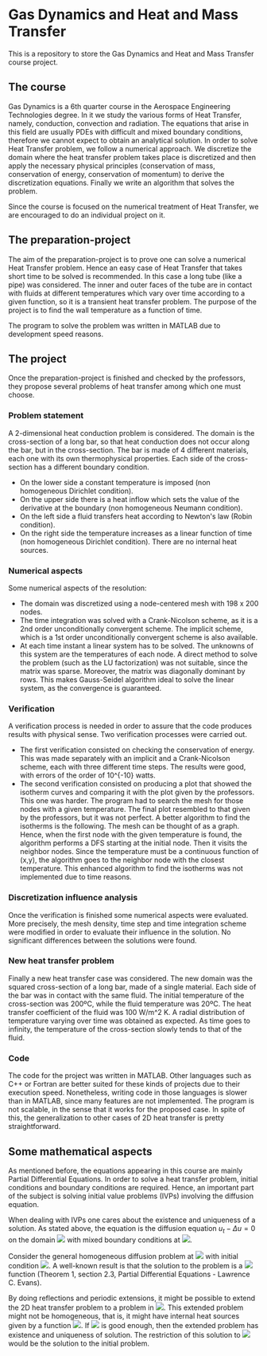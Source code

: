 # Gas Dynamics and Heat and Mass Transfer

This is a repository to store the Gas Dynamics and Heat and Mass Transfer course project.

## The course
Gas Dynamics is a 6th quarter course in the Aerospace Engineering Technologies degree. In it we study the various forms of Heat Transfer, namely,
conduction, convection and radiation. The equations that arise in this field are usually PDEs with difficult and mixed boundary conditions, therefore
we cannot expect to obtain an analytical solution. In order to solve Heat Transfer problem, we follow a numerical approach. We discretize the domain
where the heat transfer problem takes place is discretized and then apply the necessary physical principles (conservation of mass, conservation of
energy, conservation of momentum) to derive the discretization equations. Finally we write an algorithm that solves the problem.

Since the course is focused on the numerical treatment of Heat Transfer, we are encouraged to do an individual project on it.

## The preparation-project
The aim of the preparation-project is to prove one can solve a numerical Heat Transfer problem. Hence an easy case of Heat Transfer that takes short time to
be solved is recommended. In this case a long tube (like a pipe) was considered. The inner and outer faces of the tube are in contact with fluids at
different temperatures which vary over time according to a given function, so it is a transient heat transfer problem. The purpose of the project is
to find the wall temperature as a function of time.

The program to solve the problem was written in MATLAB due to development speed reasons.

## The project
Once the preparation-project is finished and checked by the professors, they propose several problems of heat transfer among which one must choose.

### Problem statement
A 2-dimensional heat conduction problem is considered. The domain is the cross-section of a long bar, so that heat conduction does not occur along
the bar, but in the cross-section. The bar is made of 4 different materials, each one with its own thermophysical properties. Each side of the
cross-section has a different boundary condition.
- On the lower side a constant temperature is imposed (non homogeneous Dirichlet condition).
- On the upper side there is a heat inflow which sets the value of the derivative at the boundary (non homogeneous Neumann condition).
- On the left side a fluid transfers heat according to Newton's law (Robin condition).
- On the right side the temperature increases as a linear function of time (non homogeneous Dirichlet condition).
There are no internal heat sources.

### Numerical aspects
Some numerical aspects of the resolution:
- The domain was discretized using a node-centered mesh with 198 x 200 nodes.
- The time integration was solved with a Crank-Nicolson scheme, as it is a 2nd order unconditionally convergent scheme. The implicit scheme, which
is a 1st order unconditionally convergent scheme is also available.
- At each time instant a linear system has to be solved. The unknowns of this system are the temperatures of each node. A direct method to solve the
problem (such as the LU factorization) was not suitable, since the matrix was sparse. Moreover, the matrix was diagonally dominant by rows. This makes
Gauss-Seidel algorithm ideal to solve the linear system, as the convergence is guaranteed.

### Verification
A verification process is needed in order to assure that the code produces results with physical sense. Two verification processes were carried out.
- The first verification consisted on checking the conservation of energy. This was made separately with an implicit and a Crank-Nicolson scheme, each with
three different time steps. The results were good, with errors of the order of 10^{-10} watts.
- The second verification consisted on producing a plot that showed the isotherm curves and comparing it with the plot given by the professors. This
one was harder. The program had to search the mesh for those nodes with a given temperature. The final plot resembled to that given by the professors,
but it was not perfect. A better algorithm to find the isotherms is the following. The mesh can be thought of as a graph. Hence, when the first node
with the given temperature is found, the algorithm performs a DFS starting at the initial node. Then it visits the neighbor nodes. Since the temperature
must be a continuous function of (x,y), the algorithm goes to the neighbor node with the closest temperature. This enhanced algorithm to find the isotherms
was not implemented due to time reasons.

### Discretization influence analysis
Once the verification is finished some numerical aspects were evaluated. More precisely, the mesh density, time step and time integration scheme were
modified in order to evaluate their influence in the solution. No significant differences between the solutions were found.

### New heat transfer problem
Finally a new heat transfer case was considered. The new domain was the squared cross-section of a long bar, made of a single material. Each side of
the bar was in contact with the same fluid. The initial temperature of the cross-section was 200ºC, while the fluid temperature was 20ºC. The heat
transfer coefficient of the fluid was 100 W/m^2 K.
A radial distribution of temperature varying over time was obtained as expected. As time goes to infinity, the temperature of the cross-section slowly
tends to that of the fluid.

### Code
The code for the project was written in MATLAB. Other languages such as C++ or Fortran are better suited for these kinds of projects due to their
execution speed. Nonetheless, writing code in those languages is slower than in MATLAB, since many features are not implemented. The program is not
scalable, in the sense that it works for the proposed case. In spite of this, the generalization to other cases of 2D heat transfer is pretty
straightforward.

## Some mathematical aspects
As mentioned before, the equations appearing in this course are mainly Partial Differential Equations. In order to solve a heat transfer problem,
initial conditions and boundary conditions are required. Hence, an important part of the subject is solving initial value problems (IVPs) involving the
diffusion equation.

When dealing with IVPs one cares about the existence and uniqueness of a solution. As stated above, the equation is the diffusion equation
$u_t - \Delta u = 0$ on the domain
<img src="https://render.githubusercontent.com/render/math?math= \Omega = (0,W) \times (0, H) \subset \mathbb{R}^2"> with mixed boundary conditions at
<img src="https://render.githubusercontent.com/render/math?math= \partial \Omega">.

Consider the general homogeneous diffusion problem at <img src="https://render.githubusercontent.com/render/math?math= \mathbb{R}^n \times [0, +\infty)">
with initial condition <img src="https://render.githubusercontent.com/render/math?math= g \in C(\mathbb{R}^n) \cap L^\infty(\mathbb{R}^n)">. A well-known
result is that the solution to the problem is a <img src="https://render.githubusercontent.com/render/math?math= C^\infty(\mathbb{R}^n \times (0,\infty))">
function (Theorem 1, section 2.3, Partial Differential Equations - Lawrence C. Evans).

By doing reflections and periodic extensions, it might be possible to extend the 2D heat transfer problem to a problem in
<img src="https://render.githubusercontent.com/render/math?math= \mathbb{R}^2 \times [0, +\infty)">. This extended problem might not be homogeneous,
that is, it might have internal heat sources given by a function <img src="https://render.githubusercontent.com/render/math?math= f \colon \mathbb{R}^2 \times [0,+\infty) \rightarrow \mathbb{R}">.
If <img src="https://render.githubusercontent.com/render/math?math= f"> is good enough, then the extended problem has existence and uniqueness of solution.
The restriction of this solution to <img src="https://render.githubusercontent.com/render/math?math= \Omega"> would be the solution to the initial problem.
